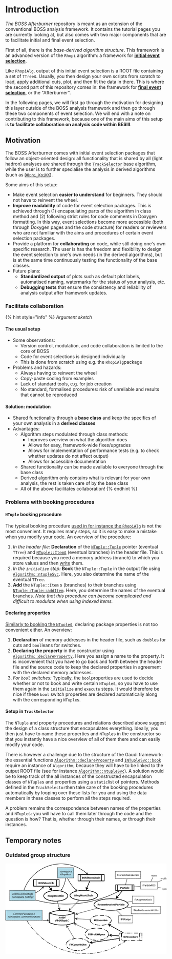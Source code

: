 # Introduction

_The BOSS Afterburner_ repository is meant as an extension of the conventional BOSS analysis framework. It contains the tutorial pages you are currently looking at, but also comes with two major components that are to facilitate initial and final event selection.

First of all, there is the _base-derived algorithm structure_. This framework is an advanced version of the `Rhopi` algorithm: a framework for [**initial event selection**](initial/).

Like `RhopiAlg`, output of this initial event selection is a ROOT file containing a set of `TTree`s. Usually, you then design your own scripts from scratch to load, apply additional cuts, plot, and then fit the data in there. This is where the second part of this repository comes in: the framework for [**final event selection**](final/), or the "Afterburner".

In the following pages, we will first go through the motivation for designing this layer outside of the BOSS analysis framework and then go through these two components of event selection. We will end with a note on contributing to this framework, because one of the main aims of this setup is **to facilitate collaboration on analysis code within BESIII**.

## Motivation

The BOSS Afterburner comes with initial event selection packages that follow an object-oriented design: all functionality that is shared by all \(light hadron\) analyses are shared through the [`TrackSelector`](https://redeboer.github.io/BOSS_Afterburner/classTrackSelector.html) base algorithm, while the user is to further specialise the analysis in derived algorithms \(such as [`D0phi_KpiKK`](https://redeboer.github.io/BOSS_Afterburner/classD0phi__KpiKK.html)\).

Some aims of this setup:

* Make event selection **easier to understand** for beginners. They should not have to reinvent the wheel.
* **Improve readability** of code for event selection packages. This is achieved through \(1\) encapsulating parts of the algorithm in class method and \(2\) following strict rules for code comments in Doxygen formatting. In this way, event selections become more accessible \(both through Doxygen pages and the code structure\) for readers or reviewers who are not familiar with the aims and procedures of certain event selection packages.
* Provide a platform for **collaborating** on code, while still doing one's own specific research. The user is has the freedom and flexibility to design the event selection to one's own needs \(in the derived algorithms\), but is at the same time continuously testing the functionality of the base classes.
* Future plans:
  * **Standardized output** of plots such as default plot labels, automatised naming, watermarks for the status of your analysis, etc.
  * **Debugging tests** that ensure the consistency and reliability of analysis output after framework updates.

### Facilitate collaboration

{% hint style="info" %}
_Argument sketch_

#### The usual setup

* Some observations:
  * Version control, modulation, and code collaboration is limited to the core of BOSS
  * Code for event selections is designed individually
  * This is done from scratch using e.g. the `RhopiAlg`package
* Problems and hazards:
  * Always having to reinvent the wheel
  * Copy-paste coding from examples
  * Lack of standard tools, e.g. for job creation
  * No standard, formalised procedures: risk of unreliable and results that cannot be reproduced

#### Solution: modulation

* Shared functionality through a **base class** and keep the specifics of your own analysis in  a **derived classes**
* Advantages:
  * Algorithm steps modulated through class methods:
    * Improves overview on what the algorithm does
    * Allows for easy, framework-wide fixes/upgrades
    * Allows for implementation of performance tests \(e.g. to check whether updates do not affect output\)
    * Allows for accessible documentation
  * Shared functionality can be made available to everyone through the base class
  * Derived algorithm only contains what is relevant for your own analysis, the rest is taken care of by the base class
  * All of the above facilitates collaboration!
{% endhint %}

### Problems with booking procedures

#### `NTuple` booking procedure

The typical booking procedure [used in for instance the `RhopiAlg`](../besiii-software-system/packages/rhopi.md#declaring-and-defining-properties-like-cuts) is not the most convenient. It requires many steps, so it is easy to make a mistake when you modify your code. An overview of the procedure:

1. _In the header file:_ **Declaration** of the [`NTuple::Tuple`](https://dayabay.bnl.gov/dox/GaudiKernel/html/classNTuple_1_1Tuple.html) pointer \(eventual `TTree`\) and [`NTuple::Item`s](https://dayabay.bnl.gov/dox/GaudiKernel/html/classNTuple_1_1Item.html) \(eventual branches\) in the header file. This is required because you need a memory address \(branch\) to which you store values and then [write](https://dayabay.bnl.gov/dox/GaudiKernel/html/classINTuple.html#a89cd8df7b0cff68a1cbb45d9c8fe7df5) them.
2. _In the `initialize` step:_ **Book** the `NTuple::Tuple` in the output file using [`Algorithm::ntupleSvc`](https://dayabay.bnl.gov/dox/GaudiKernel/html/classAlgorithm.html#aa0e741efefa5312b20f9a213c3ab4cbb). Here, you also determine the name of the eventual `TTree`.
3. **Add** the `NTuple::Item` s \(branches\) to their branches using [`NTuple::Tuple::addItem`](https://dayabay.bnl.gov/dox/GaudiKernel/html/classNTuple_1_1Tuple.html#a78033967fbd89f7f18e7d6d7d43f41ac). Here, you determine the names of the eventual branches. _Note that this procedure can become complicated and difficult to modulate when using indexed items._

#### Declaring properties

[Similarly to booking the `NTuple`s](), declaring package properties is not too convenient either. An overview:

1. **Declaration** of memory addresses in the header file, such as `double`s for cuts and `bool`leans for switches.
2. **Declaring the property** in the constructor using [`Algorithm::declareProperty`](https://dayabay.bnl.gov/dox/GaudiKernel/html/classAlgorithm.html#acc63d83555ffb3833df7334468551d7d). Here you assign a name to the property. It is inconvenient that you have to go back and forth between the header file and the source code to keep the declared properties in agreement with the declared memory addresses.
3. _For `bool` switches:_ Typically, the `bool`properties are used to decide whether or not to book and write certain `NTuple`s, so you have to use them again in the `initialize`  and `execute` steps. It would therefore be nice if these `bool` switch properties are declared automatically along with the corresponding `NTuple`s.

#### Setup in `TrackSelector`

The `NTuple` and property procedures and relations described above suggest the design of a class structure that encapsulates everything. Ideally, you then just have to name these properties and `NTuple`s in the constructor so that you instantly have a nice overview of all of them there and can easily modify your code.

There is however a challenge due to the structure of the Gaudi framework: the essential functions [`Algorithm::declareProperty`](https://dayabay.bnl.gov/dox/GaudiKernel/html/classAlgorithm.html#acc63d83555ffb3833df7334468551d7d) and [`INTupleSvc::book`](https://dayabay.bnl.gov/dox/GaudiKernel/html/classINTupleSvc.html#a501f6331df3de22c81e91f3f3f7704b6)  require an instance of `Algorithm`, because they will have to be linked to the output ROOT file \(see for instance [`Algorithm::ntupleSvc`](https://dayabay.bnl.gov/dox/GaudiKernel/html/classAlgorithm.html#aa0e741efefa5312b20f9a213c3ab4cbb)\). A solution would be to keep track of the all instances of the constructed encapsulation classes of `NTuple`s and properties using a `static`list of pointers. Methods defined in the `TrackSelector`then take care of the booking procedures automatically by looping over these lists for you and using the data members in these classes to perform all the steps required.

A problem remains the correspondence between names of the properties and `NTuple`s: you will have to call them later through the code and the question is how? That is, whether through their names, or through their instances.

## Temporary notes

### Outdated group structure

![Initial class structure of the BOSS Afterburner](../.gitbook/assets/boss_afterburner.png)

### 

